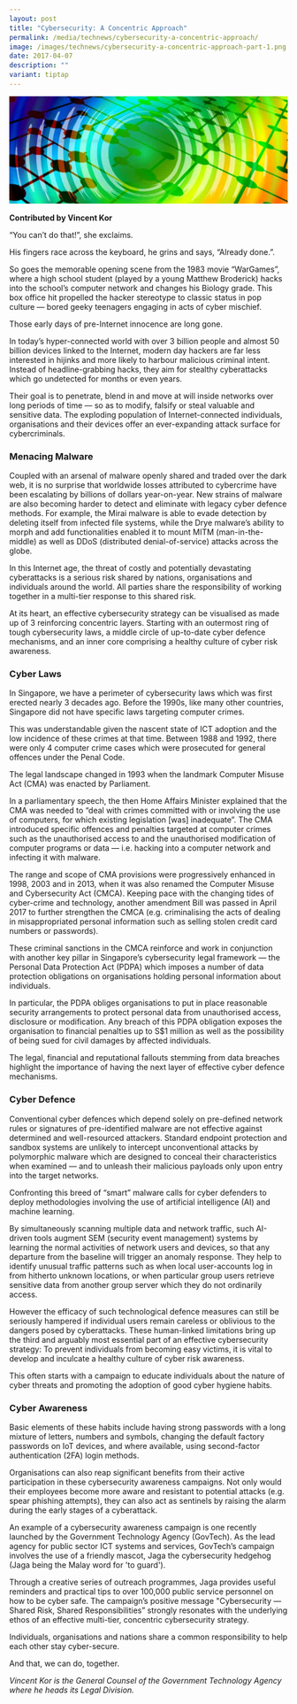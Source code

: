 ```yaml
---
layout: post
title: "Cybersecurity: A Concentric Approach"
permalink: /media/technews/cybersecurity-a-concentric-approach/
image: /images/technews/cybersecurity-a-concentric-approach-part-1.png
date: 2017-04-07
description: ""
variant: tiptap
---
```

![cybersecurity: a concentric approach](/images/technews/cybersecurity-a-concentric-approach-part-1.png)

**Contributed by Vincent Kor**

“You can’t do that!”, she exclaims.

His fingers race across the keyboard, he grins and says, “Already done.”.

So goes the memorable opening scene from the 1983 movie “WarGames”, where a high school student (played by a young Matthew Broderick) hacks into the school’s computer network and changes his Biology grade. This box office hit propelled the hacker stereotype to classic status in pop culture — bored geeky teenagers engaging in acts of cyber mischief.

Those early days of pre-Internet innocence are long gone.

In today’s hyper-connected world with over 3 billion people and almost 50 billion devices linked to the Internet, modern day hackers are far less interested in hijinks and more likely to harbour malicious criminal intent. Instead of headline-grabbing hacks, they aim for stealthy cyberattacks which go undetected for months or even years.

Their goal is to penetrate, blend in and move at will inside networks over long periods of time — so as to modify, falsify or steal valuable and sensitive data. The exploding population of Internet-connected individuals, organisations and their devices offer an ever-expanding attack surface for cybercriminals.

### **Menacing Malware**
Coupled with an arsenal of malware openly shared and traded over the dark web, it is no surprise that worldwide losses attributed to cybercrime have been escalating by billions of dollars year-on-year. New strains of malware are also becoming harder to detect and eliminate with legacy cyber defence methods. For example, the Mirai malware is able to evade detection by deleting itself from infected file systems, while the Drye malware’s ability to morph and add functionalities enabled it to mount MITM (man-in-the-middle) as well as DDoS (distributed denial-of-service) attacks across the globe.

In this Internet age, the threat of costly and potentially devastating cyberattacks is a serious risk shared by nations, organisations and individuals around the world. All parties share the responsibility of working together in a multi-tier response to this shared risk.

At its heart, an effective cybersecurity strategy can be visualised as made up of 3 reinforcing concentric layers. Starting with an outermost ring of tough cybersecurity laws, a middle circle of up-to-date cyber defence mechanisms, and an inner core comprising a healthy culture of cyber risk awareness.

### **Cyber Laws**
In Singapore, we have a perimeter of cybersecurity laws which was first erected nearly 3 decades ago. Before the 1990s, like many other countries, Singapore did not have specific laws targeting computer crimes.

This was understandable given the nascent state of ICT adoption and the low incidence of these crimes at that time. Between 1988 and 1992, there were only 4 computer crime cases which were prosecuted for general offences under the Penal Code.

The legal landscape changed in 1993 when the landmark Computer Misuse Act (CMA) was enacted by Parliament.

In a parliamentary speech, the then Home Affairs Minister explained that the CMA was needed to “deal with crimes committed with or involving the use of computers, for which existing legislation [was] inadequate”. The CMA introduced specific offences and penalties targeted at computer crimes such as the unauthorised access to and the unauthorised modification of computer programs or data —  i.e. hacking into a computer network and infecting it with malware.

The range and scope of CMA provisions were progressively enhanced in 1998, 2003 and in 2013, when it was also renamed the Computer Misuse and Cybersecurity Act (CMCA). Keeping pace with the changing tides of cyber-crime and technology, another amendment Bill was passed in April  2017 to further strengthen the CMCA (e.g. criminalising the acts of dealing in misappropriated personal information such as selling stolen credit card numbers or passwords).

These criminal sanctions in the CMCA reinforce and work in conjunction with another key pillar in Singapore’s cybersecurity legal framework — the Personal Data Protection Act (PDPA) which imposes a number of data protection obligations on organisations holding personal information about individuals.

In particular, the PDPA obliges organisations to put in place reasonable security arrangements to protect personal data from unauthorised access, disclosure or modification. Any breach of this PDPA obligation exposes the organisation to financial penalties up to S$1 million as well as the possibility of being sued for civil damages by affected individuals.

The legal, financial and reputational fallouts stemming from data breaches highlight the importance of having the next layer of effective cyber defence mechanisms.

### **Cyber Defence**
Conventional cyber defences which depend solely on pre-defined network rules or signatures of pre-identified malware are not effective against determined and well-resourced attackers. Standard endpoint protection and sandbox systems are unlikely to intercept unconventional attacks by polymorphic malware which are designed to conceal their characteristics when examined — and to unleash their malicious payloads only upon entry into the target networks.

Confronting this breed of “smart” malware calls for cyber defenders to deploy methodologies involving the use of artificial intelligence (AI) and machine learning.

By simultaneously scanning multiple data and network traffic, such AI-driven tools augment SEM (security event management) systems by learning the normal activities of network users and devices, so that any departure from the baseline will trigger an anomaly response. They help to identify unusual traffic patterns such as when local user-accounts log in from hitherto unknown locations, or when particular group users retrieve sensitive data from another group server which they do not ordinarily access.

However the efficacy of such technological defence measures can still be seriously hampered if individual users remain careless or oblivious to the dangers posed by cyberattacks. These human-linked limitations bring up the third and arguably most essential part of an effective cybersecurity strategy: To prevent individuals from becoming easy victims, it is vital to develop and inculcate a healthy culture of cyber risk awareness.

This often starts with a campaign to educate individuals about the nature of cyber threats and promoting the adoption of good cyber hygiene habits.

### **Cyber Awareness**
Basic elements of these habits include having strong passwords with a long mixture of letters, numbers and symbols, changing the default factory passwords on IoT devices, and where available, using second-factor authentication (2FA) login methods.

Organisations can also reap significant benefits from their active participation in these cybersecurity awareness campaigns. Not only would their employees become more aware and resistant to potential attacks (e.g. spear phishing attempts), they can also act as sentinels by raising the alarm during the early stages of a cyberattack.

An example of a cybersecurity awareness campaign is one recently launched by the Government Technology Agency (GovTech). As the lead agency for public sector ICT systems and services, GovTech’s campaign involves the use of a friendly mascot, Jaga the cybersecurity hedgehog (Jaga being the Malay word for 'to guard').  

Through a creative series of outreach programmes, Jaga provides useful reminders and practical tips to over 100,000 public service personnel on how to be cyber safe. The campaign’s positive message "Cybersecurity — Shared Risk, Shared Responsibilities” strongly resonates with the underlying ethos of an effective multi-tier, concentric cybersecurity strategy.

Individuals, organisations and nations share a common responsibility to help each other stay cyber-secure.

And that, we can do, together.

*Vincent Kor is the General Counsel of the Government Technology Agency where he heads its Legal Division.*